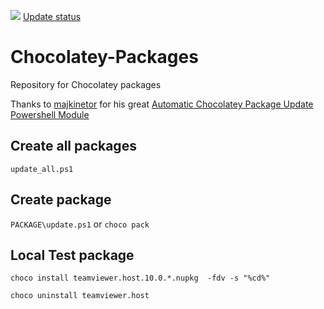 [![](https://ci.appveyor.com/api/projects/status/r3tg6hf53jli0bid?svg=true)](https://ci.appveyor.com/project/codingsteff/chocolatey-packages)
[Update status](https://gist.github.com/codingsteff/11d4abbe6bb1fcd50426bad5b7ea88de)

# Chocolatey-Packages
Repository for Chocolatey packages

Thanks to [majkinetor](https://github.com/majkinetor) for his great [Automatic Chocolatey Package Update Powershell Module](https://github.com/majkinetor/au)

## Create all packages
`update_all.ps1`

## Create package
`PACKAGE\update.ps1` or `choco pack`

## Local Test package
`choco install teamviewer.host.10.0.*.nupkg  -fdv -s "%cd%"`

`choco uninstall teamviewer.host`